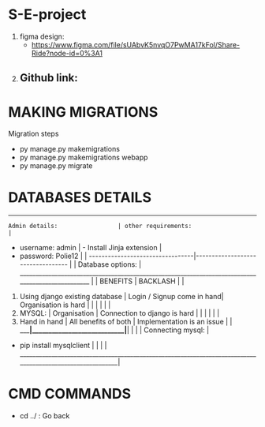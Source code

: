 # S-E-project
1. figma design: 
   - https://www.figma.com/file/sUAbvK5nvqO7PwMA17kFol/Share-Ride?node-id=0%3A1
2. Github link: 
   -

# MAKING MIGRATIONS 
Migration steps
- py manage.py makemigrations   
- py manage.py makemigrations webapp
- py manage.py migrate


# DATABASES DETAILS
__________________________________________________________________________________________________________
    Admin details:                 | other requirements:                                                  |
   - username: admin               | - Install Jinja extension                                            |
   - password: Polie12             |                                                                      |
  ---------------------------------|----------------------------------                                    |
                                                                                                          |
                                        Database options:                                                 |
_________________________________________________________________________________________________         |
                                   |       BENEFITS             |      BACKLASH                  |        |
1. Using django existing database  | Login / Signup come in hand| Organisation is hard           |        |
                                   |                            |                                |        |
2. MYSQL:                          | Organisation               | Connection to django is hard   |        |
                                   |                            |                                |        |
3. Hand in hand                    | All benefits of both       | Implementation is an issue     |        |
___________________________________|____________________________|________________________________|        |
                                                                                                          |
                                                                                                          |
Connecting mysql:                                                                                         |
- pip install mysqlclient                                                                                 |
                                                                                                          |
                                                                                                          |
                                                                                                          |
__________________________________________________________________________________________________________|

# CMD COMMANDS
- cd ../ : Go back
